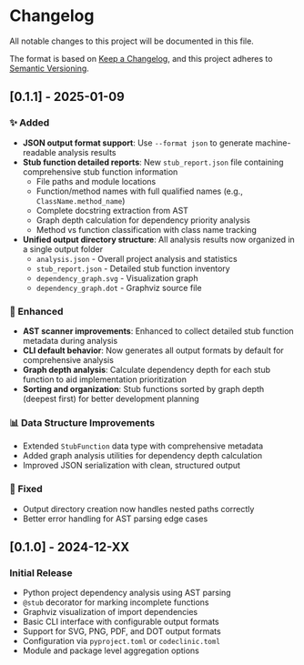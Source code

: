 # Changelog

All notable changes to this project will be documented in this file.

The format is based on [Keep a Changelog](https://keepachangelog.com/en/1.0.0/),
and this project adheres to [Semantic Versioning](https://semver.org/spec/v2.0.0.html).

## [0.1.1] - 2025-01-09

### ✨ Added
- **JSON output format support**: Use `--format json` to generate machine-readable analysis results
- **Stub function detailed reports**: New `stub_report.json` file containing comprehensive stub function information
  - File paths and module locations
  - Function/method names with full qualified names (e.g., `ClassName.method_name`)
  - Complete docstring extraction from AST
  - Graph depth calculation for dependency priority analysis
  - Method vs function classification with class name tracking
- **Unified output directory structure**: All analysis results now organized in a single output folder
  - `analysis.json` - Overall project analysis and statistics
  - `stub_report.json` - Detailed stub function inventory
  - `dependency_graph.svg` - Visualization graph
  - `dependency_graph.dot` - Graphviz source file

### 🔧 Enhanced  
- **AST scanner improvements**: Enhanced to collect detailed stub function metadata during analysis
- **CLI default behavior**: Now generates all output formats by default for comprehensive analysis
- **Graph depth analysis**: Calculate dependency depth for each stub function to aid implementation prioritization
- **Sorting and organization**: Stub functions sorted by graph depth (deepest first) for better development planning

### 📊 Data Structure Improvements
- Extended `StubFunction` data type with comprehensive metadata
- Added graph analysis utilities for dependency depth calculation
- Improved JSON serialization with clean, structured output

### 🐛 Fixed
- Output directory creation now handles nested paths correctly
- Better error handling for AST parsing edge cases

## [0.1.0] - 2024-12-XX

### Initial Release
- Python project dependency analysis using AST parsing
- `@stub` decorator for marking incomplete functions
- Graphviz visualization of import dependencies
- Basic CLI interface with configurable output formats
- Support for SVG, PNG, PDF, and DOT output formats
- Configuration via `pyproject.toml` or `codeclinic.toml`
- Module and package level aggregation options